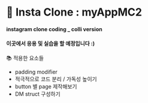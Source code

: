 # 📸 Insta Clone : myAppMC2
#### instagram clone coding _ colli version
#### 이곳에서 응용 및 실습을 할 예정입니다 :)

📚 적용한 요소들
- padding modifier
- 적극적으로 코드 분리 / 가독성 높이기
- button 별 page 제작해보기
- DM struct 구성하기
